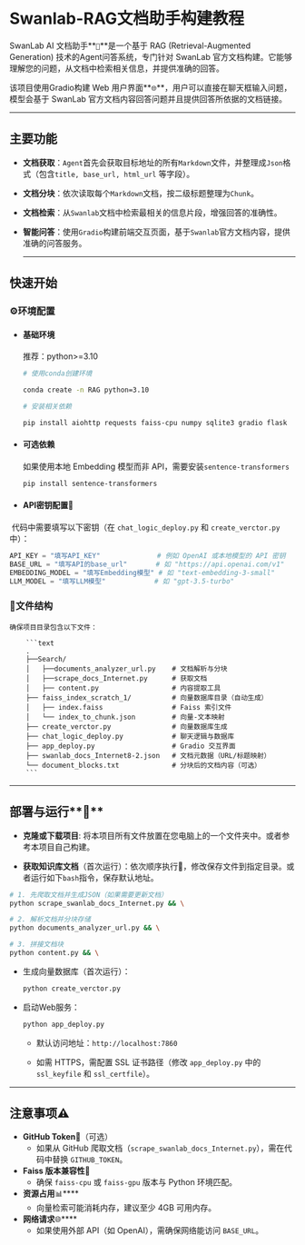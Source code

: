 # Swanlab-RAG文档助手构建教程

SwanLab AI 文档助手**`🤖`**是一个基于 RAG (Retrieval-Augmented Generation) 技术的Agent问答系统，专门针对 SwanLab 官方文档构建。它能够理解您的问题，从文档中检索相关信息，并提供准确的回答。

该项目使用Gradio构建  Web 用户界面**`🌐`**，用户可以直接在聊天框输入问题，模型会基于 SwanLab 官方文档内容回答问题并且提供回答所依据的文档链接。

------



## 主要功能

- **文档获取**：`Agent`首先会获取目标地址的所有`Markdown`文件，并整理成`Json`格式（包含`title, base_url, html_url` 等字段）。

- **文档分块**：依次读取每个`Markdown`文档，按二级标题整理为`Chunk`。

- **文档检索**：从`Swanlab`文档中检索最相关的信息片段，增强回答的准确性。

- **智能问答**：使用`Gradio`构建前端交互页面，基于`Swanlab`官方文档内容，提供准确的问答服务。

  ------

  

## 快速开始

### ⚙️环境配置

- #### 基础环境

  推荐：python>=3.10	

  ```bash
  # 使用conda创建环境
  
  conda create -n RAG python=3.10
  
  # 安装相关依赖
  
  pip install aiohttp requests faiss-cpu numpy sqlite3 gradio flask 
  ```

- #### 可选依赖

	如果使用本地 Embedding 模型而非 API，需要安装`sentence-transformers`

	```bash
	pip install sentence-transformers
	```

- #### **API密钥配置**🔑

​	代码中需要填写以下密钥（在 `chat_logic_deploy.py` 和 `create_verctor.py` 中）：

```python
API_KEY = "填写API_KEY"              # 例如 OpenAI 或本地模型的 API 密钥
BASE_URL = "填写API的base_url"       # 如 "https://api.openai.com/v1"
EMBEDDING_MODEL = "填写Embedding模型" # 如 "text-embedding-3-small"
LLM_MODEL = "填写LLM模型"            # 如 "gpt-3.5-turbo"
```


### 📄文件结构

	确保项目目录包含以下文件：
	
	    ```text
	    .
	    ├──Search/
	    │ 	├──documents_analyzer_url.py	# 文档解析与分块
	    │   ├──scrape_docs_Internet.py		# 获取文档
	    │   ├── content.py                  # 内容提取工具
	    ├── faiss_index_scratch_1/       	# 向量数据库目录（自动生成）
	    │   ├── index.faiss              	# Faiss 索引文件
	    │   └── index_to_chunk.json      	# 向量-文本映射
	    ├── create_verctor.py            	# 向量数据库生成
	    ├── chat_logic_deploy.py         	# 聊天逻辑与数据库
	    ├── app_deploy.py                	# Gradio 交互界面
	    ├── swanlab_docs_Internet8-2.json 	# 文档元数据（URL/标题映射）
	    └── document_blocks.txt          	# 分块后的文档内容（可选）
	    ```

------

## 部署与运行**🚀** 

- **克隆或下载项目**: 将本项目所有文件放置在您电脑上的一个文件夹中。或者参考本项目自己构建。

- **获取知识库文档**（首次运行）：依次顺序执行🔄，修改保存文件到指定目录。或者运行如下`bash`指令，保存默认地址。

```bash
# 1. 先爬取文档并生成JSON（如果需要更新文档）
python scrape_swanlab_docs_Internet.py && \

# 2. 解析文档并分块存储
python documents_analyzer_url.py && \

# 3. 拼接文档块
python content.py && \
```

- 生成向量数据库（首次运行）：

    ```bash
    python create_verctor.py
    ```

- 启动Web服务：

    ```bash
    python app_deploy.py
    ```

	- 默认访问地址：`http://localhost:7860`

    - 如需 HTTPS，需配置 SSL 证书路径（修改 `app_deploy.py` 中的 `ssl_keyfile` 和 `ssl_certfile`）。

------

## 注意事项⚠️ 

-  **GitHub Token🔑**（可选）
   - 如果从 GitHub 爬取文档（`scrape_swanlab_docs_Internet.py`），需在代码中替换 `GITHUB_TOKEN`。
-  **Faiss 版本兼容性🐍**
   - 确保 `faiss-cpu` 或 `faiss-gpu` 版本与 Python 环境匹配。
-  **资源占用**📊****
   - 向量检索可能消耗内存，建议至少 4GB 可用内存。
-  **网络请求**🌐****
   - 如果使用外部 API（如 OpenAI），需确保网络能访问 `BASE_URL`。
